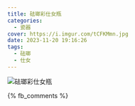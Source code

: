 ```yaml
---
title: 砝瑯彩仕女瓶
categories:
  - 瓷器
cover: https://i.imgur.com/tCFKMmn.jpg
date: 2023-11-20 19:16:26
tags:
  - 砝瑯
  - 仕女
---
```


![砝瑯彩仕女瓶](https://i.imgur.com/tCFKMmn.jpg)

{% fb_comments %}
